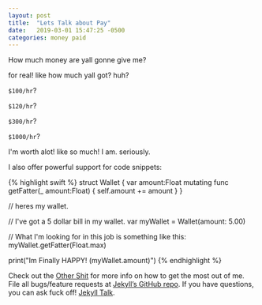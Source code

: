 ```yaml
---
layout: post
title:  "Lets Talk about Pay"
date:   2019-03-01 15:47:25 -0500
categories: money paid
---
```

How much money are yall gonne give me?

for real! like how much yall got? huh?

`$100/hr`?

`$120/hr`?

`$300/hr`?

`$1000/hr`?

I'm worth alot! like so much!
I am.
seriously.

I also offer powerful support for code snippets:

{% highlight swift %}
struct Wallet {
	var amount:Float
	mutating func getFatter(_ amount:Float) {
		self.amount += amount
	}
}

// heres my wallet.

// I've got a 5 dollar bill in my wallet.
var myWallet = Wallet(amount: 5.00)

// What I'm looking for in this job is something like this:
myWallet.getFatter(Float.max)

print("Im Finally HAPPY! \(myWallet.amount)")
{% endhighlight %}


Check out the [Other Shit][other-link] for more info on how to get the most out of me. 
File all bugs/feature requests at [Jekyll’s GitHub repo][jekyll-gh]. 
If you have questions, you can ask fuck off! [Jekyll Talk][jekyll-talk].

[other-link]: https://jmade.github.io
[jekyll-gh]:   https://github.com/jekyll/jekyll
[jekyll-talk]: https://talk.jekyllrb.com/
